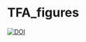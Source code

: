 # TFA_figures
[![DOI](https://zenodo.org/badge/1013762919.svg)](https://doi.org/10.5281/zenodo.15806828)
